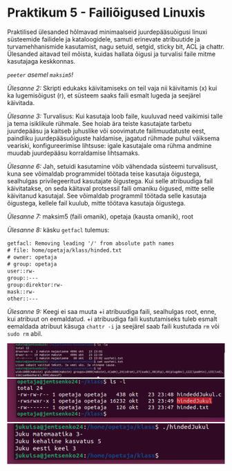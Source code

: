 # Praktikum 5 - Failiõigused Linuxis

Praktilised ülesanded hõlmavad minimaalseid juurdepääsuõigusi linuxi süsteemide failidele ja kataloogidele, samuti erinevate atribuutide ja turvamehhanismide kasutamist, nagu setuid, setgid, sticky bit, ACL ja chattr. Ülesanded aitavad teil mõista, kuidas hallata õigusi ja turvalisi faile mitme kasutajaga keskkonnas.

*```peeter``` asemel ```maksim5```!*

*Ülesanne 2:* Skripti edukaks käivitamiseks on teil vaja nii käivitamis (x) kui ka lugemisõigust (r), et süsteem saaks faili esmalt lugeda ja seejärel käivitada.

*Ülesanne 3:* Turvalisus: Kui kasutaja loob faile, kuuluvad need vaikimisi talle ja tema isiklikule rühmale. See hoiab ära teiste kasutajate tarbetu juurdepääsu ja kaitseb juhuslike või soovimatute failimuudatuste eest, paindliku juurdepääsuõiguste haldamise, jagatud rühmade puhul väiksema veariski, konfigureerimise lihtsuse: igale kasutajale oma rühma andmine muudab juurdepääsu korraldamise lihtsamaks.

*Ülesanne 6:* Jah, setuidi kasutamine võib vähendada süsteemi turvalisust, kuna see võimaldab programmidel töötada teise kasutaja õigustega, sealhulgas privilegeeritud kasutajate õigustega. Kui selle atribuudiga fail käivitatakse, on seda käitaval protsessil faili omaniku õigused, mitte selle käivitanud kasutajal. See võimaldab programmil töötada selle kasutaja õigustega, kellele fail kuulub, mitte töötava kasutaja õigustega.

*Ülesanne 7:* maksim5 (faili omanik), opetaja (kausta omanik), root

*Ülesanne 8:* käsku ```getfacl``` tulemus: 
```
getfacl: Removing leading '/' from absolute path names
# file: home/opetaja/klass/hinded.txt
# owner: opetaja
# group: opetaja
user::rw-
group::---
group:direktor:rw-
mask::rw-
other::---
```

*Ülesanne 9:* Keegi ei saa muuta +i atribuudiga faili, sealhulgas root, enne, kui atribuut on eemaldatud. +i atribuudiga faili kustutamiseks tuleb esmalt eemaldada atribuut käsuga ```chattr -i``` ja seejärel saab faili kustutada ```rm``` või ```sudo rm``` abil.

![praktikum5](./pildid/os_praks5.4.png)
![praktikum5](./pildid/os_praks5.5_fail.png)
![praktikum5](./pildid/os_praks5.5_isa.png)

